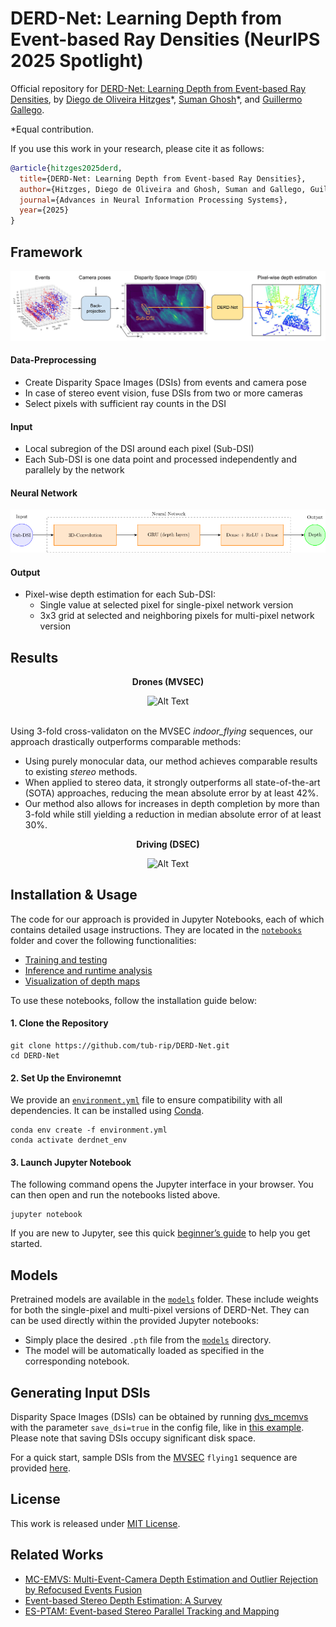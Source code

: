 # DERD-Net: Learning Depth from Event-based Ray Densities (NeurIPS 2025 Spotlight)

Official repository for [DERD-Net: Learning Depth from Event-based Ray Densities](https://arxiv.org/pdf/2504.15863), by [Diego de Oliveira Hitzges](https://www.linkedin.com/in/diego-de-oliveira-hitzges-410943276/)\*, [Suman Ghosh](https://www.linkedin.com/in/suman-ghosh-a8762576/)\*, and [Guillermo Gallego](https://sites.google.com/view/guillermogallego).

\*Equal contribution.

<!--## [Paper](https://arxiv.org/pdf/2504.15863) | [Video]() --->

If you use this work in your research, please cite it as follows:

```bibtex
@article{hitzges2025derd,
  title={DERD-Net: Learning Depth from Event-based Ray Densities},
  author={Hitzges, Diego de Oliveira and Ghosh, Suman and Gallego, Guillermo},
  journal={Advances in Neural Information Processing Systems},
  year={2025}
}
```

## Framework

<div align="center">
  <img src="assets/system_pipeline_thicker_arrows.png" alt="Alt Text">
</div>

#### Data-Preprocessing

- Create Disparity Space Images (DSIs) from events and camera pose
- In case of stereo event vision, fuse DSIs from two or more cameras
- Select pixels with sufficient ray counts in the DSI

#### Input

- Local subregion of the DSI around each pixel (Sub-DSI)
- Each Sub-DSI is one data point and processed independently and parallely by the network

#### Neural Network

<div align="center">
  <img src="assets/neural_net.png" alt="Alt Text">
</div>

#### Output

- Pixel-wise depth estimation for each Sub-DSI:
  - Single value at selected pixel for single-pixel network version
  - 3x3 grid at selected and neighboring pixels for multi-pixel network version

## Results
<p align="center">
  <strong>Drones (MVSEC)</strong>
</p>

<div align="center">
  <img src="assets/derdnet_mvsec_results.gif" alt="Alt Text">
</div>
<br>

Using 3-fold cross-validaton on the MVSEC <em>indoor_flying</em> sequences, our approach drastically outperforms comparable methods:

- Using purely monocular data, our method achieves comparable results to existing _stereo_ methods.
- When applied to stereo data, it strongly outperforms all state-of-the-art (SOTA) approaches, reducing the mean absolute error by at least 42%.
- Our method also allows for increases in depth completion by more than 3-fold while still yielding a reduction in median absolute error of at least 30%.

<p align="center">
  <strong>Driving (DSEC)</strong>
</p>
<div align="center">
  <img src="assets/derdnet_dsec_results.gif" alt="Alt Text">
</div>
<!--
<div align="center">
  <img src="assets/grid.png" alt="Alt Text">
</div>
-->

<!--Superiority in performance of our method was further confirmed by retraining and testing on the DSEC sequence <em>zurich_city_04a</em>.--->

## Installation & Usage

The code for our approach is provided in Jupyter Notebooks, each of which contains detailed usage instructions. They are located in the [`notebooks`](https://github.com/tub-rip/DERD-Net/tree/main/notebooks) folder and cover the following functionalities:

- [Training and testing](https://github.com/tub-rip/DERD-Net/blob/main/notebooks/Training_and_Testing.ipynb)
- [Inference and runtime analysis](https://github.com/tub-rip/DERD-Net/blob/main/notebooks/Inference.ipynb)
- [Visualization of depth maps](https://github.com/tub-rip/DERD-Net/blob/main/notebooks/Visualization.ipynb)

To use these notebooks, follow the installation guide below:

#### 1. Clone the Repository
```
git clone https://github.com/tub-rip/DERD-Net.git
cd DERD-Net
```

#### 2. Set Up the Environemnt

We provide an [`environment.yml`](https://github.com/tub-rip/DERD-Net/blob/main/environment.yml) file to ensure compatibility with all dependencies. It can be installed using [Conda](https://docs.conda.io/projects/conda/en/stable/user-guide/getting-started.html).

```
conda env create -f environment.yml
conda activate derdnet_env
```

#### 3. Launch Jupyter Notebook

The following command opens the Jupyter interface in your browser. You can then open and run the notebooks listed above.
```
jupyter notebook
```

If you are new to Jupyter, see this quick [beginner’s guide](https://jupyter-notebook.readthedocs.io/en/stable/notebook.html) to help you get started.

## Models

Pretrained models are available in the [`models`](https://github.com/tub-rip/DERD-Net/tree/main/models) folder. These include weights for both the single-pixel and multi-pixel versions of DERD-Net. They can can be used directly within the provided Jupyter notebooks:

- Simply place the desired `.pth` file from the [`models`](https://github.com/tub-rip/DERD-Net/tree/main/models) directory.
- The model will be automatically loaded as specified in the corresponding notebook.

## Generating Input DSIs
Disparity Space Images (DSIs) can be obtained by running [dvs_mcemvs](https://github.com/tub-rip/dvs_mcemvs) with the parameter `save_dsi=true` in the config file, like in [this&nbsp;example](https://github.com/tub-rip/dvs_mcemvs/tree/main/mapper_emvs_stereo/cfg/upenn_mvsec/mvsec_flying1_full/alg1_with_dsi). Please note that saving DSIs occupy significant disk space.

For a quick start, sample DSIs from the [MVSEC](https://daniilidis-group.github.io/mvsec/) `flying1` sequence are provided [here](https://tubcloud.tu-berlin.de/s/PLPtppqodqBiQYp).

## License
This work is released under [MIT License](LICENSE).

## Related Works

- [MC-EMVS: Multi-Event-Camera Depth Estimation and Outlier Rejection by Refocused Events Fusion](https://github.com/tub-rip/dvs_mcemvs)
- [Event-based Stereo Depth Estimation: A Survey](https://arxiv.org/pdf/2409.17680)
- [ES-PTAM: Event-based Stereo Parallel Tracking and Mapping](https://github.com/tub-rip/ES-PTAM)
